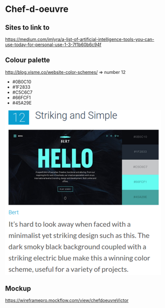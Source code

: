 # Chef-d-oeuvre

## Sites to link to
https://medium.com/imlyra/a-list-of-artificial-intelligence-tools-you-can-use-today-for-personal-use-1-3-7f1b60b6c94f

## Colour palette
http://blog.visme.co/website-color-schemes/ => number 12
- #0B0C10
- #1F2833
- #C5C6C7
- #66FCF1
- #45A29E

![Picture of colour palette](https://github.com/lanckrietvictor/Chef-d-oeuvre/blob/master/Pics%20Readme/Selection_007.png "First colour palette")

## Mockup
https://wireframepro.mockflow.com/view/chefdoeuvreVictor
